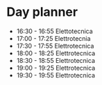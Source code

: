 
# Day planner

- 16:30 - 16:55 Elettotecnica
- 17:00 - 17:25 Elettrotecnia
- 17:30 - 17:55 Elettrotecnica
- 18:00 - 18:25 Elettrotecnica
- 18:30 - 18:55 Elettrotecnica
- 19:00 - 19:25 Elettrotecnica
- 19:30 - 19:55 Elettrotecnica
